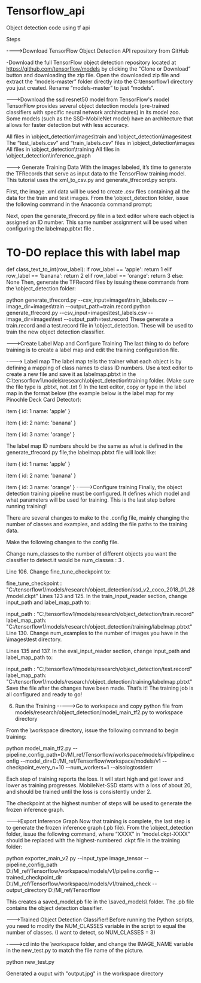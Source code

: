 # Tensorflow_api
Object detection code using tf api

Steps

---->Download TensorFlow Object Detection API repository from GitHub


-Download the full TensorFlow object detection repository located at https://github.com/tensorflow/models by clicking the “Clone or Download” button and downloading the zip file. Open the downloaded zip file and extract the “models-master” folder directly into the C:\tensorflow1 directory you just created. Rename “models-master” to just “models”.


--->Download the ssd resnet50 model from TensorFlow's model
TensorFlow provides several object detection models (pre-trained classifiers with specific neural network architectures) in its model zoo. Some models (such as the SSD-MobileNet model) have an architecture that allows for faster detection but with less accuracy.


All files in \object_detection\images\train and \object_detection\images\test
The “test_labels.csv” and “train_labels.csv” files in \object_detection\images
All files in \object_detection\training
All files in \object_detection\inference_graph

---> Generate Training Data
With the images labeled, it’s time to generate the TFRecords that serve as input data to the TensorFlow training model. This tutorial uses the xml_to_csv.py and generate_tfrecord.py scripts.

First, the image .xml data will be used to create .csv files containing all the data for the train and test images. From the \object_detection folder, issue the following command in the Anaconda command prompt:


Next, open the generate_tfrecord.py file in a text editor where each object is assigned an ID number. This same number assignment will be used when configuring the labelmap.pbtxt file .

# TO-DO replace this with label map
def class_text_to_int(row_label):
    if row_label == 'apple':
        return 1
    elif row_label == 'banana':
        return 2
    elif row_label == 'orange':
        return 3
    else:
        None
Then, generate the TFRecord files by issuing these commands from the \object_detection folder:

python generate_tfrecord.py --csv_input=images\train_labels.csv --image_dir=images\train --output_path=train.record
python generate_tfrecord.py --csv_input=images\test_labels.csv --image_dir=images\test --output_path=test.record
These generate a train.record and a test.record file in \object_detection. These will be used to train the new object detection classifier.

--->Create Label Map and Configure Training
The last thing to do before training is to create a label map and edit the training configuration file.

----> Label map
The label map tells the trainer what each object is by defining a mapping of class names to class ID numbers. Use a text editor to create a new file and save it as labelmap.pbtxt in the C:\tensorflow1\models\research\object_detection\training folder. (Make sure the file type is .pbtxt, not .txt !) In the text editor, copy or type in the label map in the format below (the example below is the label map for my Pinochle Deck Card Detector):

item {
  id: 1
  name: 'apple'
}

item {
  id: 2
  name: 'banana'
}

item {
  id: 3
  name: 'orange'
}


The label map ID numbers should be the same as what is defined in the generate_tfrecord.py file,the labelmap.pbtxt file will look like:

item {
  id: 1
  name: 'apple'
}

item {
  id: 2
  name: 'banana'
}

item {
  id: 3
  name: 'orange'
}
---->Configure training
Finally, the object detection training pipeline must be configured. It defines which model and what parameters will be used for training. This is the last step before running training!

There are several changes to make to the .config file, mainly changing the number of classes and examples, and adding the file paths to the training data.

Make the following changes to the config file.

Change num_classes to the number of different objects you want the classifier to detect.it would be num_classes : 3 .

Line 106. Change fine_tune_checkpoint to:

fine_tune_checkpoint : "C:/tensorflow1/models/research/object_detection/ssd_v2_coco_2018_01_28/model.ckpt"
Lines 123 and 125. In the train_input_reader section, change input_path and label_map_path to:

input_path : "C:/tensorflow1/models/research/object_detection/train.record"
label_map_path: "C:/tensorflow1/models/research/object_detection/training/labelmap.pbtxt"
Line 130. Change num_examples to the number of images you have in the \images\test directory.

Lines 135 and 137. In the eval_input_reader section, change input_path and label_map_path to:

input_path : "C:/tensorflow1/models/research/object_detection/test.record"
label_map_path: "C:/tensorflow1/models/research/object_detection/training/labelmap.pbtxt"
Save the file after the changes have been made. That’s it! The training job is all configured and ready to go!

6. Run the Training
----->Go to workspace and copy python file from models/research/object_detection/model_main_tf2.py to workspace directory


From the \workspace directory, issue the following command to begin training:

python model_main_tf2.py --pipeline_config_path=D:/Ml_ref/Tensorflow/workspace/models/v1/pipeline.config --model_dir=D:/Ml_ref/Tensorflow/workspace/models/v1 --checkpoint_every_n=10 --num_workers=1 --alsologtostderr


Each step of training reports the loss. It will start high and get lower and lower as training progresses.  MobileNet-SSD starts with a loss of about 20, and should be trained until the loss is consistently under 2.

The checkpoint at the highest number of steps will be used to generate the frozen inference graph.

--->Export Inference Graph
Now that training is complete, the last step is to generate the frozen inference graph (.pb file). From the \object_detection folder, issue the following command, where “XXXX” in “model.ckpt-XXXX” should be replaced with the highest-numbered .ckpt file in the training folder:

python exporter_main_v2.py --input_type image_tensor --pipeline_config_path D:/Ml_ref/Tensorflow/workspace/models/v1/pipeline.config --trained_checkpoint_dir D:/Ml_ref/Tensorflow/workspace/models/v1/trained_check --output_directory D:/Ml_ref/Tensorflow

This creates a saved_model.pb file in the \saved_models\ folder. The .pb file contains the object detection classifier.

--->Trained Object Detection Classifier!
Before running the Python scripts, you need to modify the NUM_CLASSES variable in the script to equal the number of classes. (I want to detect, so NUM_CLASSES = 3)

---->cd into the \workspace folder, and change the IMAGE_NAME variable in the new_test.py to match the file name of the picture.

python new_test.py

Generated a ouput with "output.jpg" in the workspace directory



